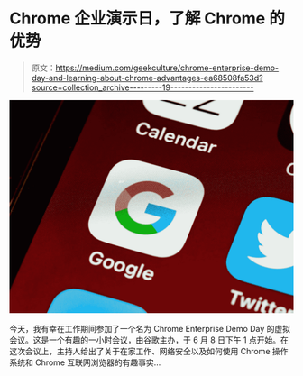 # Chrome 企业演示日，了解 Chrome 的优势

> 原文：<https://medium.com/geekculture/chrome-enterprise-demo-day-and-learning-about-chrome-advantages-ea68508fa53d?source=collection_archive---------19----------------------->

![](img/2e41ec273f8aaf24813a8127b100180d.png)

今天，我有幸在工作期间参加了一个名为 Chrome Enterprise Demo Day 的虚拟会议。这是一个有趣的一小时会议，由谷歌主办，于 6 月 8 日下午 1 点开始。在这次会议上，主持人给出了关于在家工作、网络安全以及如何使用 Chrome 操作系统和 Chrome 互联网浏览器的有趣事实…